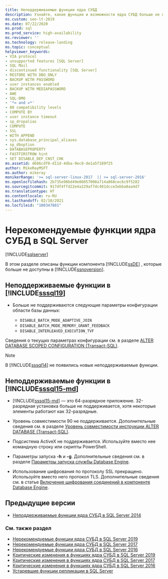 ```yaml
---
title: Неподдерживаемые функции ядра СУБД
description: Узнайте, какие функции и возможности ядра СУБД больше не поддерживаются в SQL Server 2019 (15.x), SQL Server 2016 (13.x) и предыдущих версиях.
ms.custom: seo-lt-2019
ms.date: 07/22/2020
ms.prod: sql
ms.prod_service: high-availability
ms.reviewer: ''
ms.technology: release-landing
ms.topic: conceptual
helpviewer_keywords:
- VIA protocol
- unsupported features [SQL Server]
- SQL Mail
- discontinued functionality [SQL Server]
- RESTORE WITH DBO_ONLY
- BACKUP WITH PASSWORD
- user instances enabled
- BACKUP WITH MEDIAPASSWORD
- AWE
- SQL-DMO
- '*= and =*'
- 80 compatibility levels
- COMPUTE BY
- user instance timeout
- sp_dropalias
- COMPUTE
- SSL
- WITH APPEND
- sys.database_principal_aliases
- sp_dboption
- DATABASEPROPERTY
- FASTFIRSTROW hint
- SET DISABLE_DEF_CNST_CHK
ms.assetid: d686cdf0-d11d-4dba-9ec8-de1a5f189f25
author: MikeRayMSFT
ms.author: mikeray
monikerRange: '>= sql-server-linux-2017  || >= sql-server-2016'
ms.openlocfilehash: 2b735e98bd49e06057008a714a868cec6c9f5282
ms.sourcegitcommit: 917df4ffd22e4a229af7dc481dcce3ebba0aa4d7
ms.translationtype: HT
ms.contentlocale: ru-RU
ms.lasthandoff: 02/10/2021
ms.locfileid: "100347881"
---
```

# <a name="discontinued-database-engine-functionality-in-sql-server"></a>Нерекомендуемые функции ядра СУБД в SQL Server
[!INCLUDE[sqlserver](../includes/applies-to-version/sqlserver.md)]

  В этом разделе описаны функции компонента [!INCLUDE[ssDE](../includes/ssde-md.md)] , которые больше не доступны в [!INCLUDE[ssnoversion](../includes/ssnoversion-md.md)].  

## <a name="discontinued-features-in-sssql19"></a>Неподдерживаемые функции в [!INCLUDE[sssql19](../includes/sssql19-md.md)]  

- Больше не поддерживаются следующие параметры конфигурации области базы данных:

  - `DISABLE_BATCH_MODE_ADAPTIVE_JOIN`
  - `DISABLE_BATCH_MODE_MEMORY_GRANT_FEEDBACK`
  - `DISABLE_INTERLEAVED_EXECUTION_TVF`

Сведения о текущих параметрах конфигурации см. в разделе [ALTER DATABASE SCOPED CONFIGURATION (Transact-SQL)](../t-sql/statements/alter-database-scoped-configuration-transact-sql.md).

>[!NOTE]
>В [!INCLUDE[sssql14](../includes/sssql17-md.md)] не появились новые неподдерживаемые функции.

## <a name="discontinued-features-in-sssql15-md"></a>Неподдерживаемые функции в [!INCLUDE[sssql15-md](../includes/sssql16-md.md)]

- [!INCLUDE[sssql15-md](../includes/sssql16-md.md)] — это 64-разрядное приложение. 32-разрядная установка больше не поддерживается, хотя некоторые элементы работают как 32-разрядные.  

- Уровень совместимости 90 не поддерживается. Дополнительные сведения см. в разделе [Уровень совместимости инструкции ALTER DATABASE (Transact-SQL)](../t-sql/statements/alter-database-transact-sql-compatibility-level.md).  

- Подсистема ActiveX не поддерживается. Используйте вместо нее командную строку или скрипты PowerShell.

- Параметры запуска **-h** и **-g**. Дополнительные сведения см. в разделе [Параметры запуска службы Database Engine](/previous-versions/sql/2014/database-engine/configure-windows/database-engine-service-startup-options?view=sql-server-2014&preserve-view=true).

- Использование шифрования по протоколу SSL прекращено. Используйте вместо него протокол TLS. Дополнительные сведения см. в статье [Включение шифрования соединений в компоненте Database Engine](../database-engine/configure-windows/enable-encrypted-connections-to-the-database-engine.md).

## <a name="previous-versions"></a>Предыдущие версии

- [Неподдерживаемые функции ядра СУБД в SQL Server 2014](/previous-versions/sql/2014/database-engine/discontinued-database-engine-functionality-in-sql-server-2016?view=sql-server-2014&preserve-view=true)

### <a name="see-also"></a>См. также раздел

- [Нерекомендуемые функции ядра СУБД в SQL Server 2019](deprecated-database-engine-features-in-sql-server-version-15.md)
- [Нерекомендуемые функции ядра СУБД в SQL Server 2017](deprecated-database-engine-features-in-sql-server-2017.md)
- [Нерекомендуемые функции ядра СУБД в SQL Server 2016](../database-engine/deprecated-database-engine-features-in-sql-server-2016.md)
- [Критические изменения в функциях ядра СУБД в SQL Server 2019](breaking-changes-to-database-engine-features-in-sql-server-version-15.md)
- [Критические изменения в функциях ядра СУБД в SQL Server 2017](breaking-changes-to-database-engine-features-in-sql-server-2017.md)
- [Критические изменения в функциях ядра СУБД в SQL Server 2016](breaking-changes-to-database-engine-features-in-sql-server-2016.md)
- [Устаревшие функции репликации в SQL Server](../relational-databases/replication/deprecated-features-in-sql-server-replication.md)